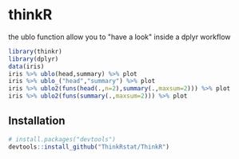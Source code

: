 # thinkR

the ublo function allow you to "have a look" inside a dplyr workflow 

```R
library(thinkr)
library(dplyr)
data(iris)
iris %>% ublo(head,summary) %>% plot
iris %>% ublo_("head","summary") %>% plot
iris %>% ublo2(funs(head(.,n=2),summary(.,maxsum=2))) %>% plot
iris %>% ublo2(funs(summary(.,maxsum=2))) %>% plot
```
## Installation



```R
# install.packages("devtools")
devtools::install_github("ThinkRstat/ThinkR")
```
